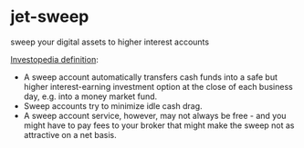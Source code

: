 # jet-sweep
sweep your digital assets to higher interest accounts

[Investopedia definition](https://www.investopedia.com/terms/s/sweepaccount.asp): 
* A sweep account automatically transfers cash funds into a safe but higher interest-earning investment option at the close of each business day, e.g. into a money market fund.
* Sweep accounts try to minimize idle cash drag.
* A sweep account service, however, may not always be free - and you might have to pay fees to your broker that might make the sweep not as attractive on a net basis.
